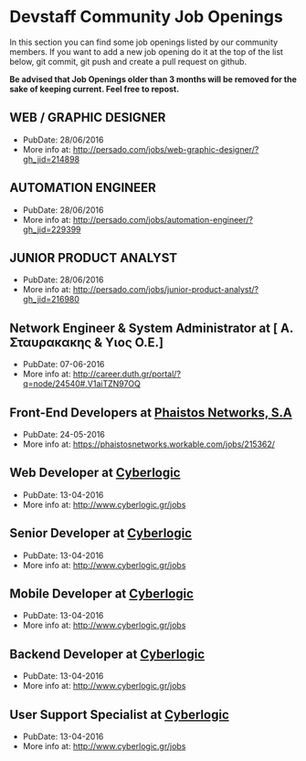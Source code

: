 # Devstaff Community Job Openings

In this section you can find some job openings listed by our community members. If you want to add a new job opening do it at the top of the list below, git commit, git push and create a pull request on github.

__Be advised that Job Openings older than 3 months will be removed for the sake of keeping current. Feel free to repost.__

## WEB / GRAPHIC DESIGNER
* PubDate: 28/06/2016
* More info at: http://persado.com/jobs/web-graphic-designer/?gh_jid=214898

## AUTOMATION ENGINEER
* PubDate: 28/06/2016
* More info at: http://persado.com/jobs/automation-engineer/?gh_jid=229399

## JUNIOR PRODUCT ANALYST
* PubDate: 28/06/2016
* More info at: http://persado.com/jobs/junior-product-analyst/?gh_jid=216980

## Network Engineer & System Administrator at [ Α. Σταυρακακης & Υιος Ο.Ε.]
* PubDate: 07-06-2016
* More info at: http://career.duth.gr/portal/?q=node/24540#.V1aiTZN97OQ

## Front-End Developers at [Phaistos Networks, S.A](http://phaistosnetworks.gr/)
* PubDate: 24-05-2016
* More info at: https://phaistosnetworks.workable.com/jobs/215362/

## Web Developer at [Cyberlogic](http://www.cyberlogic.gr/)
* PubDate: 13-04-2016
* More info at: http://www.cyberlogic.gr/jobs

## Senior Developer at [Cyberlogic](http://www.cyberlogic.gr/)
* PubDate: 13-04-2016
* More info at: http://www.cyberlogic.gr/jobs

## Mobile Developer at [Cyberlogic](http://www.cyberlogic.gr/)
* PubDate: 13-04-2016
* More info at: http://www.cyberlogic.gr/jobs

## Backend Developer at [Cyberlogic](http://www.cyberlogic.gr/)
* PubDate: 13-04-2016
* More info at: http://www.cyberlogic.gr/jobs

## User Support Specialist at [Cyberlogic](http://www.cyberlogic.gr/)
* PubDate: 13-04-2016
* More info at: http://www.cyberlogic.gr/jobs
